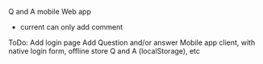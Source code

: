 Q and A mobile Web app
- current can only add comment

ToDo:
Add login page
Add Question and/or answer
Mobile app client, with native login form, offline store Q and A (localStorage), etc
